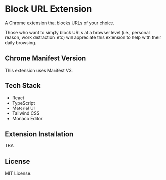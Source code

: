 # Block URL Extension

A Chrome extension that blocks URLs of your choice.

Those who want to simply block URLs at a browser level (i.e., personal reason, work distraction, etc) will appreciate this extension to help with their daily browsing.

## Chrome Manifest Version

This extension uses Manifest V3.

## Tech Stack

- React
- TypeScript
- Material UI
- Tailwind CSS
- Monaco Editor

## Extension Installation

TBA

## License

MIT License.
